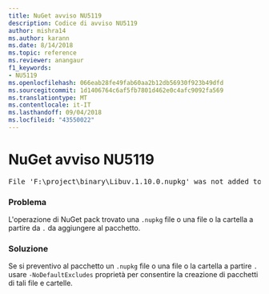 ```yaml
---
title: NuGet avviso NU5119
description: Codice di avviso NU5119
author: mishra14
ms.author: karann
ms.date: 8/14/2018
ms.topic: reference
ms.reviewer: anangaur
f1_keywords:
- NU5119
ms.openlocfilehash: 066eab28fe49fab60aa2b12db56930f923b49dfd
ms.sourcegitcommit: 1d1406764c6af5fb7801d462e0c4afc9092fa569
ms.translationtype: MT
ms.contentlocale: it-IT
ms.lasthandoff: 09/04/2018
ms.locfileid: "43550022"
---
```

# <a name="nuget-warning-nu5119"></a>NuGet avviso NU5119
<pre>File 'F:\project\binary\Libuv.1.10.0.nupkg' was not added to the package. Files and folders starting with '.' or ending with '.nupkg' are excluded by default. To include this file, use -NoDefaultExcludes from the commandline</pre>

### <a name="issue"></a>Problema

L'operazione di NuGet pack trovato una `.nupkg` file o una file o la cartella a partire da `.` da aggiungere al pacchetto.


### <a name="solution"></a>Soluzione

Se si preventivo al pacchetto un `.nupkg` file o una file o la cartella a partire `.` usare `-NoDefaultExcludes` proprietà per consentire la creazione di pacchetti di tali file e cartelle.

